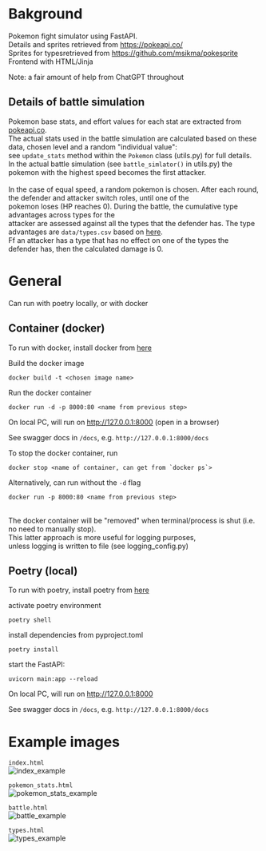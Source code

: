 # Bakground
Pokemon fight simulator using FastAPI.
<br>
Details and sprites retrieved from https://pokeapi.co/ 
<br>
Sprites for typesretrieved from https://github.com/msikma/pokesprite
<br>
Frontend with HTML/Jinja

Note: a fair amount of help from ChatGPT throughout

## Details of battle simulation

Pokemon base stats, and effort values for each stat are extracted from [pokeapi.co](pokeapi.co). 
<br>
The actual stats used in the battle simulation are calculated based on these data, chosen level and a random "individual value": 
<br> 
see `update_stats` method within the `Pokemon` class (utils.py) for full details.
<br>
In the actual battle simulation (see `battle_simlator()` in utils.py) the pokemon with the highest speed becomes the first attacker.  
<br>
In the case of equal speed, a random pokemon is chosen. After each round, the defender and attacker switch roles, until one of the 
<br>
pokemon loses (HP reaches 0). During the battle, the cumulative type advantages across types for the
<br>
attacker are assessed against all the types that the defender has. The type advantages are `data/types.csv` based on [here](https://pokemondb.net/type).
<br>
Ff an attacker has a type that has no effect on one of the types the defender has, then the calculated damage is 0.


# General

Can run with poetry locally, or with docker

## Container (docker)

To run with docker, install docker from [here](https://docs.docker.com/engine/install/)

Build the docker image

```
docker build -t <chosen image name>
```

Run the docker container


```docker
docker run -d -p 8000:80 <name from previous step>
```


On local PC, will run on http://127.0.0.1:8000 (open in a browser)

See swagger docs in `/docs`, e.g.
`http://127.0.0.1:8000/docs`

To stop the docker container, run
```docker
docker stop <name of container, can get from `docker ps`>
```

Alternatively, can run without the `-d` flag
```docker
docker run -p 8000:80 <name from previous step>
```
<br>
The docker container will be "removed" when terminal/process is shut
(i.e. no need to manually stop).
<br>
This latter approach is more useful for logging purposes,
<br>
unless logging is written to file (see logging_config.py)

## Poetry (local)

To run with poetry, install poetry from [here](https://python-poetry.org/docs/)

activate poetry environment

```
poetry shell
```

install dependencies from pyproject.toml

```
poetry install
```

start the FastAPI:

```
uvicorn main:app --reload
```

On local PC, will run on http://127.0.0.1:8000

See swagger docs in `/docs`, e.g.
`http://127.0.0.1:8000/docs`

# Example images

`index.html`
<br>
![index_example](https://github.com/LAMaglan/PokeFightSimulator/assets/29206211/564d3eb0-d0b6-42c4-b875-01fca96c518d)

`pokemon_stats.html`
<br>
![pokemon_stats_example](https://github.com/LAMaglan/PokeFightSimulator/assets/29206211/599298a2-9b7d-4b0c-8210-9314c574997f)

`battle.html`
<br>
![battle_example](https://github.com/LAMaglan/PokeFightSimulator/assets/29206211/5c7d37b3-55f1-4a68-9d8a-0d6e80575074)

`types.html`
<br>
![types_example](https://github.com/LAMaglan/PokeFightSimulator/assets/29206211/f0e6a296-fe40-40e6-913e-c433d9b78002)

